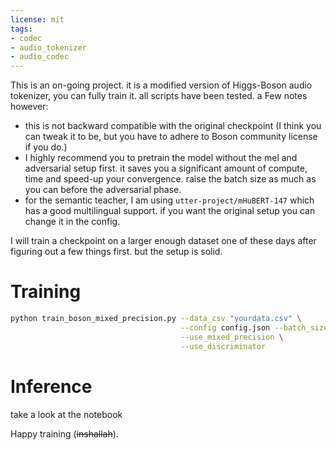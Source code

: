 ```yaml
---
license: mit
tags:
- codec
- audio_tokenizer
- audio_codec
---
```


This is an on-going project. it is a modified version of Higgs-Boson audio tokenizer, you can fully train it. all scripts have been tested. 
a Few notes however:
  - this is not backward compatible with the original checkpoint (I think you can tweak it to be, but you have to adhere to Boson community license if you do.)
  - I highly recommend you to pretrain the model without the mel and adversarial setup first. it saves you a significant amount of compute, time and speed-up your convergence. raise the batch size as much as you can before the adversarial phase.
  - for the semantic teacher, I am using ```utter-project/mHuBERT-147``` which has a good multilingual support. if you want the original setup you can change it in the config.

I will train a checkpoint on a larger enough dataset one of these days after figuring out a few things first. but the setup is solid.

# Training

```bash
python train_boson_mixed_precision.py --data_csv "yourdata.csv" \
                                      --config config.json --batch_size 42  \
                                      --use_mixed_precision \
                                      --use_discriminator
```

# Inference

take a look at the notebook

Happy training (~~inshallah~~).